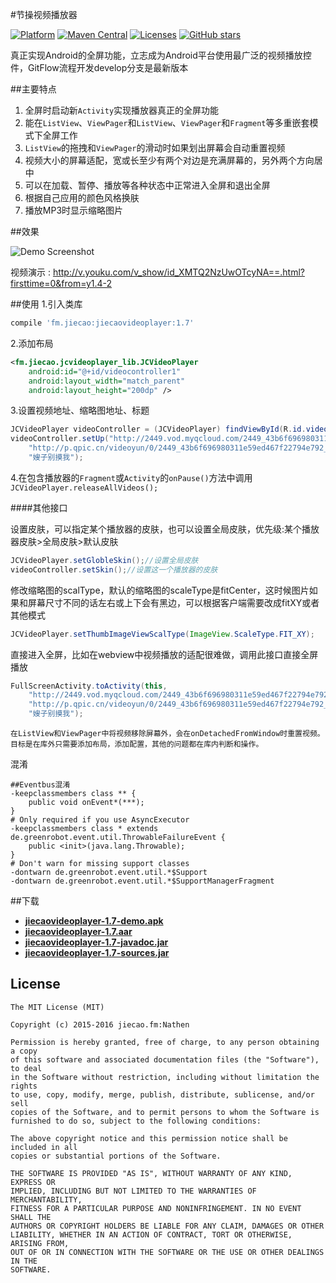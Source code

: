 #节操视频播放器 

[![Platform](https://img.shields.io/badge/platform-android-green.svg)](http://developer.android.com/index.html) [![Maven Central](https://img.shields.io/badge/Maven%20Central-1.7-green.svg)](http://search.maven.org/#artifactdetails%7Cfm.jiecao%7Cjiecaovideoplayer%7C1.7%7Caar) [![Licenses](https://img.shields.io/badge/license-MIT-green.svg)](http://choosealicense.com/licenses/mit/) [![GitHub stars](https://img.shields.io/github/stars/lipangit/jiecaovideoplayer.svg?style=social&label=Star)]()

真正实现Android的全屏功能，立志成为Android平台使用最广泛的视频播放控件，GitFlow流程开发develop分支是最新版本

##主要特点
1. 全屏时启动新`Activity`实现播放器真正的全屏功能
2. 能在`ListView`、`ViewPager`和`ListView`、`ViewPager`和`Fragment`等多重嵌套模式下全屏工作
3. `ListView`的拖拽和`ViewPager`的滑动时如果划出屏幕会自动重置视频
4. 视频大小的屏幕适配，宽或长至少有两个对边是充满屏幕的，另外两个方向居中
5. 可以在加载、暂停、播放等各种状态中正常进入全屏和退出全屏
6. 根据自己应用的颜色风格换肤
7. 播放MP3时显示缩略图片

##效果

![Demo Screenshot][1]

视频演示 : http://v.youku.com/v_show/id_XMTQ2NzUwOTcyNA==.html?firsttime=0&from=y1.4-2


##使用
1.引入类库
```gradle
compile 'fm.jiecao:jiecaovideoplayer:1.7'
```

2.添加布局
```xml
<fm.jiecao.jcvideoplayer_lib.JCVideoPlayer
    android:id="@+id/videocontroller1"
    android:layout_width="match_parent"
    android:layout_height="200dp" />
```

3.设置视频地址、缩略图地址、标题
```java
JCVideoPlayer videoController = (JCVideoPlayer) findViewById(R.id.videocontroller);
videoController.setUp("http://2449.vod.myqcloud.com/2449_43b6f696980311e59ed467f22794e792.f20.mp4",
    "http://p.qpic.cn/videoyun/0/2449_43b6f696980311e59ed467f22794e792_1/640",
    "嫂子别摸我");
```
4.在包含播放器的`Fragment`或`Activity`的`onPause()`方法中调用`JCVideoPlayer.releaseAllVideos();`

####其他接口

设置皮肤，可以指定某个播放器的皮肤，也可以设置全局皮肤，优先级:某个播放器皮肤>全局皮肤>默认皮肤
```java
JCVideoPlayer.setGlobleSkin();//设置全局皮肤
videoController.setSkin();//设置这一个播放器的皮肤
```

修改缩略图的scalType，默认的缩略图的scaleType是fitCenter，这时候图片如果和屏幕尺寸不同的话左右或上下会有黑边，可以根据客户端需要改成fitXY或者其他模式
```java
JCVideoPlayer.setThumbImageViewScalType(ImageView.ScaleType.FIT_XY);
```

直接进入全屏，比如在webview中视频播放的适配很难做，调用此接口直接全屏播放
```java
FullScreenActivity.toActivity(this,
    "http://2449.vod.myqcloud.com/2449_43b6f696980311e59ed467f22794e792.f20.mp4",
    "http://p.qpic.cn/videoyun/0/2449_43b6f696980311e59ed467f22794e792_1/640",//此时的缩略图地址可以为空
    "嫂子别摸我");
```

    在ListView和ViewPager中将视频移除屏幕外，会在onDetachedFromWindow时重置视频。
    目标是在库外只需要添加布局，添加配置，其他的问题都在库内判断和操作。

混淆
```
##Eventbus混淆
-keepclassmembers class ** {
    public void onEvent*(***);
}
# Only required if you use AsyncExecutor
-keepclassmembers class * extends de.greenrobot.event.util.ThrowableFailureEvent {
    public <init>(java.lang.Throwable);
}
# Don't warn for missing support classes
-dontwarn de.greenrobot.event.util.*$Support
-dontwarn de.greenrobot.event.util.*$SupportManagerFragment
```

##下载
 * **[jiecaovideoplayer-1.7-demo.apk](https://raw.githubusercontent.com/lipangit/jiecaovideoplayer/develop/downloads/jiecaovideoplayer-1.7-demo.apk)**
 * **[jiecaovideoplayer-1.7.aar](https://raw.githubusercontent.com/lipangit/jiecaovideoplayer/develop/downloads/jiecaovideoplayer-1.7.aar)**
 * **[jiecaovideoplayer-1.7-javadoc.jar](https://raw.githubusercontent.com/lipangit/jiecaovideoplayer/develop/downloads/jiecaovideoplayer-1.7-javadoc.jar)**
 * **[jiecaovideoplayer-1.7-sources.jar](https://raw.githubusercontent.com/lipangit/jiecaovideoplayer/develop/downloads/jiecaovideoplayer-1.7-sources.jar)**

## License

    The MIT License (MIT)

    Copyright (c) 2015-2016 jiecao.fm:Nathen

    Permission is hereby granted, free of charge, to any person obtaining a copy
    of this software and associated documentation files (the "Software"), to deal
    in the Software without restriction, including without limitation the rights
    to use, copy, modify, merge, publish, distribute, sublicense, and/or sell
    copies of the Software, and to permit persons to whom the Software is
    furnished to do so, subject to the following conditions:

    The above copyright notice and this permission notice shall be included in all
    copies or substantial portions of the Software.

    THE SOFTWARE IS PROVIDED "AS IS", WITHOUT WARRANTY OF ANY KIND, EXPRESS OR
    IMPLIED, INCLUDING BUT NOT LIMITED TO THE WARRANTIES OF MERCHANTABILITY,
    FITNESS FOR A PARTICULAR PURPOSE AND NONINFRINGEMENT. IN NO EVENT SHALL THE
    AUTHORS OR COPYRIGHT HOLDERS BE LIABLE FOR ANY CLAIM, DAMAGES OR OTHER
    LIABILITY, WHETHER IN AN ACTION OF CONTRACT, TORT OR OTHERWISE, ARISING FROM,
    OUT OF OR IN CONNECTION WITH THE SOFTWARE OR THE USE OR OTHER DEALINGS IN THE
    SOFTWARE.


[1]: ./screenshots/j1.png
